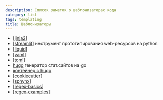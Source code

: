 ```yaml
---
description: Список заметок о шаблонизаторах кода
category: list
tags: templating
title: Шаблонизаторы
---
```

- [[jinja2]]
- [[streamlit]] инструмент прототипирования web-ресурсов на python
- [[liquid]]
- [[yaml]]
- [[toml]]
- [hugo](https://gohugo.io/) генератор стат.сайтов на go
- [контейнер с hugo](https://hub.docker.com/r/klakegg/hugo/)
- [[cookiecutter]]
- [[sphynx]]
- [[regex-basics]]
- [[regex-examples]]

[//begin]: # "Autogenerated link references for markdown compatibility"
[jinja2]: ../notes/jinja2 "Jinja2 python"
[streamlit]: ../notes/streamlit "Streamlit"
[liquid]: ../notes/liquid "Liquid"
[yaml]: ../notes/yaml "Yaml"
[toml]: ../notes/toml "Toml"
[cookiecutter]: ../notes/cookiecutter "Cookiecutter python"
[sphynx]: ../notes/sphynx "sphynx templates"
[regex-basics]: ../notes/regex-basics "Основы регулярных выражений"
[regex-examples]: ../notes/regex-examples "Примеры использования модуля re в python"
[//end]: # "Autogenerated link references"